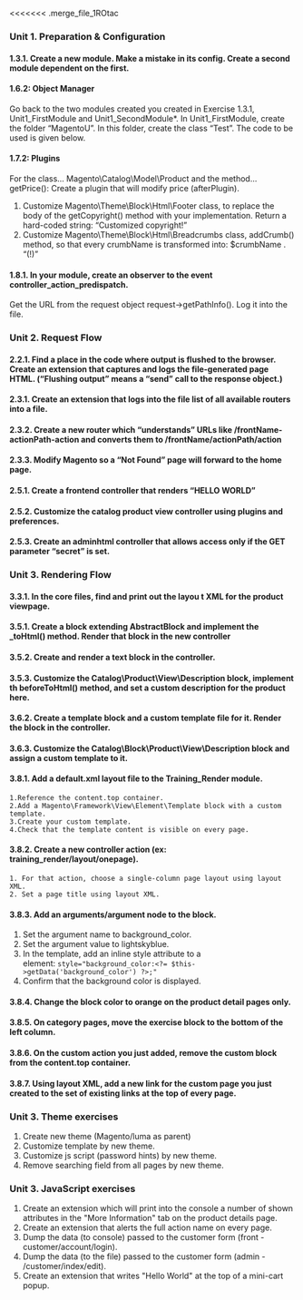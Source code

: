 <<<<<<< .merge_file_1ROtac
### Unit 1. Preparation & Configuration

#### 1.3.1. Create a new module. Make a mistake in its config. Create a second module dependent on the first.
#### 1.6.2: Object Manager
Go back to the two modules created you created in Exercise 1.3.1, Unit1_FirstModule and Unit1_SecondModule*.
In Unit1_FirstModule, create the folder “MagentoU”. In this folder, create the class “Test”. The code to be used is given
below.
#### 1.7.2: Plugins
For the class... Magento\Catalog\Model\Product and the method... getPrice():
Create a plugin that will modify price (afterPlugin).
1. Customize Magento\Theme\Block\Html\Footer class, to replace the body of the getCopyright() method with your
implementation. Return a hard-coded string: “Customized copyright!”
2. Customize Magento\Theme\Block\Html\Breadcrumbs class, addCrumb() method, so that every crumbName is
transformed into:
$crumbName . “(!)”
#### 1.8.1. In your module, create an observer to the event controller_action_predispatch. 
Get the URL from the request object request->getPathInfo(). Log it into the file.

### Unit 2. Request Flow

#### 2.2.1. Find a place in the code where output is flushed to the browser. Create an extension that captures and logs the file-generated page HTML. (“Flushing output” means a “send” call to the response object.)
#### 2.3.1. Create an extension that logs into the file list of all available routers into a file.
#### 2.3.2. Create a new router which “understands” URLs like /frontName-actionPath-action and converts them to /frontName/actionPath/action
#### 2.3.3. Modify Magento so a “Not Found” page will forward to the home page.
#### 2.5.1. Create a frontend controller that renders “HELLO WORLD”
#### 2.5.2. Customize the catalog product view controller using plugins and preferences.
#### 2.5.3. Create an adminhtml controller that allows access only if the GET parameter “secret” is set.

### Unit 3. Rendering Flow

#### 3.3.1. In the core files, find and print out the layou t XML for the product viewpage.
#### 3.5.1. Create a block extending AbstractBlock and implement the _toHtml() method. Render that block in the new controller
#### 3.5.2. Create and render a text block in the controller.
#### 3.5.3. Customize the Catalog\Product\View\Description block, implement th beforeToHtml() method, and set a custom description for the product here.
#### 3.6.2. Create a template block and a custom template file for it. Render the block in the controller.
#### 3.6.3. Customize the Catalog\Block\Product\View\Description block and assign a custom template to it.
#### 3.8.1. Add a default.xml layout file to the Training_Render module.
    1.Reference the content.top container.
    2.Add a Magento\Framework\View\Element\Template block with a custom template.
    3.Create your custom template.
    4.Check that the template content is visible on every page.
    
#### 3.8.2. Create a new controller action (ex: training_render/layout/onepage).
    1. For that action, choose a single-column page layout using layout XML.
    2. Set a page title using layout XML.

#### 3.8.3. Add an arguments/argument node to the block.
1. Set the argument name to background_color.
2. Set the argument value to lightskyblue.
3. In the template, add an inline style attribute to a <div> element:
`style="background_color:<?= $this->getData('background_color') ?>;"`
4. Confirm that the background color is displayed.
#### 3.8.4. Change the block color to orange on the product detail pages only.
#### 3.8.5. On category pages, move the exercise block to the bottom of the left column.
#### 3.8.6. On the custom action you just added, remove the custom block from the content.top container.
#### 3.8.7. Using layout XML, add a new link for the custom page you just created to the set of existing links at the top of every page.

### Unit 3. Theme exercises 

1. Create new theme (Magento/luma as parent)
2. Customize template by new theme.
3. Customize js script (password hints) by new theme.
4. Remove searching field from all pages by new theme.

### Unit 3. JavaScript exercises
1. Create an extension which will print into the console a number of shown attributes in the "More Information" tab
on the product details page.
2. Create an extension that alerts the full action name on every page.
3. Dump the data (to console) passed to the customer form (front - customer/account/login).
4. Dump the data (to the file) passed to the customer form (admin - /customer/index/edit).
5. Create an extension that writes "Hello World" at the top of a mini-cart popup.
